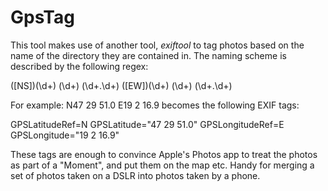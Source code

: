 # GpsTag

This tool makes use of another tool, *exiftool* to tag photos based on the name
of the directory they are contained in. The naming scheme is described by
the following regex:

([NS])(\d+) (\d+) (\d+\.\d+) ([EW])(\d+) (\d+) (\d+\.\d+)

For example: N47 29 51.0 E19 2 16.9 becomes the following EXIF tags:

GPSLatitudeRef=N
GPSLatitude="47 29 51.0"
GPSLongitudeRef=E
GPSLongitude="19 2 16.9"

These tags are enough to convince Apple's Photos app to treat the photos as part
of a "Moment", and put them on the map etc. Handy for merging a set of photos
taken on a DSLR into photos taken by a phone.
